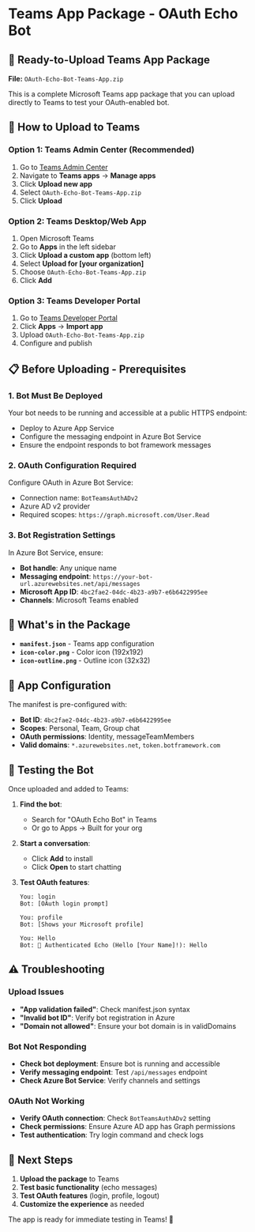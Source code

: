 # Teams App Package - OAuth Echo Bot

## 📱 **Ready-to-Upload Teams App Package**

**File:** `OAuth-Echo-Bot-Teams-App.zip`

This is a complete Microsoft Teams app package that you can upload directly to Teams to test your OAuth-enabled bot.

## 🚀 **How to Upload to Teams**

### Option 1: Teams Admin Center (Recommended)
1. Go to [Teams Admin Center](https://admin.teams.microsoft.com)
2. Navigate to **Teams apps** → **Manage apps**
3. Click **Upload new app**
4. Select `OAuth-Echo-Bot-Teams-App.zip`
5. Click **Upload**

### Option 2: Teams Desktop/Web App
1. Open Microsoft Teams
2. Go to **Apps** in the left sidebar
3. Click **Upload a custom app** (bottom left)
4. Select **Upload for [your organization]**
5. Choose `OAuth-Echo-Bot-Teams-App.zip`
6. Click **Add**

### Option 3: Teams Developer Portal
1. Go to [Teams Developer Portal](https://dev.teams.microsoft.com)
2. Click **Apps** → **Import app**
3. Upload `OAuth-Echo-Bot-Teams-App.zip`
4. Configure and publish

## 📋 **Before Uploading - Prerequisites**

### 1. **Bot Must Be Deployed**
Your bot needs to be running and accessible at a public HTTPS endpoint:
- Deploy to Azure App Service
- Configure the messaging endpoint in Azure Bot Service
- Ensure the endpoint responds to bot framework messages

### 2. **OAuth Configuration Required**
Configure OAuth in Azure Bot Service:
- Connection name: `BotTeamsAuthADv2`
- Azure AD v2 provider
- Required scopes: `https://graph.microsoft.com/User.Read`

### 3. **Bot Registration Settings**
In Azure Bot Service, ensure:
- **Bot handle**: Any unique name
- **Messaging endpoint**: `https://your-bot-url.azurewebsites.net/api/messages`
- **Microsoft App ID**: `4bc2fae2-04dc-4b23-a9b7-e6b6422995ee`
- **Channels**: Microsoft Teams enabled

## 🎯 **What's in the Package**

- **`manifest.json`** - Teams app configuration
- **`icon-color.png`** - Color icon (192x192)
- **`icon-outline.png`** - Outline icon (32x32)

## 🔧 **App Configuration**

The manifest is pre-configured with:
- **Bot ID**: `4bc2fae2-04dc-4b23-a9b7-e6b6422995ee`
- **Scopes**: Personal, Team, Group chat
- **OAuth permissions**: Identity, messageTeamMembers
- **Valid domains**: `*.azurewebsites.net`, `token.botframework.com`

## 🧪 **Testing the Bot**

Once uploaded and added to Teams:

1. **Find the bot**:
   - Search for "OAuth Echo Bot" in Teams
   - Or go to Apps → Built for your org

2. **Start a conversation**:
   - Click **Add** to install
   - Click **Open** to start chatting

3. **Test OAuth features**:
   ```
   You: login
   Bot: [OAuth login prompt]
   
   You: profile
   Bot: [Shows your Microsoft profile]
   
   You: Hello
   Bot: 🔐 Authenticated Echo (Hello [Your Name]!): Hello
   ```

## ⚠️ **Troubleshooting**

### Upload Issues
- **"App validation failed"**: Check manifest.json syntax
- **"Invalid bot ID"**: Verify bot registration in Azure
- **"Domain not allowed"**: Ensure your bot domain is in validDomains

### Bot Not Responding
- **Check bot deployment**: Ensure bot is running and accessible
- **Verify messaging endpoint**: Test `/api/messages` endpoint
- **Check Azure Bot Service**: Verify channels and settings

### OAuth Not Working
- **Verify OAuth connection**: Check `BotTeamsAuthADv2` setting
- **Check permissions**: Ensure Azure AD app has Graph permissions
- **Test authentication**: Try login command and check logs

## 📱 **Next Steps**

1. **Upload the package** to Teams
2. **Test basic functionality** (echo messages)
3. **Test OAuth features** (login, profile, logout)
4. **Customize the experience** as needed

The app is ready for immediate testing in Teams! 🎉
